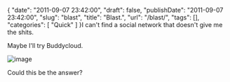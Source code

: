 {
    "date": "2011-09-07 23:42:00",
    "draft": false,
    "publishDate": "2011-09-07 23:42:00",
    "slug": "blast",
    "title": "Blast.",
    "url": "\/blast\/",
    "tags": [],
    "categories": [
        "Quick"
    ]
}I can't find a social network that doesn't give me the shits.

Maybe I'll try Buddycloud.

![image](https://turbo.geekorium.com.au/wp-content/uploads/wpid-256x256.png)

Could this be the answer?